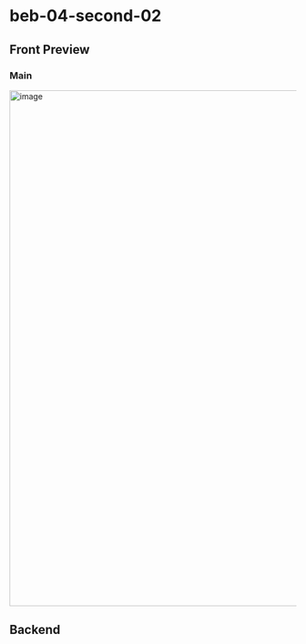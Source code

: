 # beb-04-second-02
## Front Preview

### Main
<img width="906" alt="image" src="https://user-images.githubusercontent.com/16380369/174775614-359f4e3b-6e9d-4f2a-8cb5-a34c97bd951a.png">


## Backend
